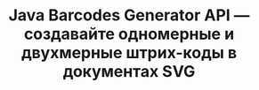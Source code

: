 ---
############################# Static ############################
layout: "auto-gen-gist"
draft: false
path: "ru/assembly/java/barcode/svg/"
otherformats: PDF HTML XPS TIFF MHTML TXT XAML EPUB PS PCL XML OXPS MD EML EMLX MSG 

############################# Head ############################
head_title: "API Java для создания документов изображений штрих-кода и сообщений электронной почты"
head_description: "GroupDocs.Assembly Java API позволяет программистам создавать и добавлять штрих-коды в документы (PDF, DOC, DOCX, RTF, XLSX, CSV, PPTX) и сообщения электронной почты (EML EMLX MSG)."

############################# Header ############################
title: "Java Barcodes Generator API — создавайте одномерные и двухмерные штрих-коды в документах SVG"
description: "API GroupDocs.Assembly Java позволяет создавать и добавлять изображения 1D и 2D штрих-кодов в сообщения PDF HTML, XPS, PS, TXT, EPUB, PCL, SVG, Documents & Emails (EML, EMLX, MSG)."

######################### Download Button #######################
button:
    enable: true

############################# About ############################
about:
    enable: true
    title: "Как создавать и вставлять штрих-коды в документы и электронные письма?"
    content: |
       Штрих-коды становятся популярными и используются повсеместно в наши дни. Он начал появляться в продуктовых магазинах в середине 1970-х годов, и сегодня его можно найти в книгах, билетах, больницах для отслеживания лекарств, магазинах автозапчастей и многом другом. На этой веб-странице объясняется, как динамически создавать и добавлять изображения штрих-кодов в документы и электронные письма в приложениях Java. GroupDocs.Assembly for Java — это очень полезный API, который помогает разработчикам программного обеспечения создавать мощные приложения для автоматизации документов и составления отчетов. Он поддерживает работу со многими популярными форматами документов, такими как PDF, HTML, XPS, Microsoft Office Word, листы Excel, презентации PowerPoint, электронная почта Outlook и многие другие. Java API позволяет легко создавать и вставлять изображения штрих-кодов в документы, а также в сообщения электронной почты, написав всего пару строк кода. Он также поддерживает изменение свойств изображения штрих-кода, таких как масштабирование изображения штрих-кода, изменение переднего и заднего цветов, изменение разрешения изображения штрих-кода, размещение текста штрих-кода, изменение шрифтов и многое другое.

############################# content ############################
steps:
    enable: true
    block:
    - title_left: "Создавайте штрих-коды в документах SVG с помощью Java"
      content_left: |
       GroupDocs.Assembly Java включает полную функциональность для вставки и редактирования штрих-кодов внутри документов SVG. В следующем примере кода Java показано, как создать и использовать изображения штрих-кода в документе SVG всего за пару строк кода. 

      title_right: "Как добавить штрих-коды в файлы SVG?"
      content_right: |
       *Создайте экземпляр [DocumentAssembler](https://apireference.groupdocs.com/assembly/java/com.groupdocs.assembly/DocumentAssembler) 
       * Создать пример объекта источника данных
       * Вызовите [AssembleDocument](https://apireference.groupdocs.com/assembly/java/com.groupdocs.assembly/DocumentAssembler#assembleDocument-java.io.InputStream-java.io.OutputStream-com.groupdocs.assembly.DataSourceInfo...-) метод со следующими параметрами
           * Поток для чтения шаблона документа.
           * Поток для записи результирующего документа.
           * Параметры загрузки и сохранения документов.
           * Подробности Информация об используемых объектах источника данных.

      gisthash: "ebb6d8215f329f457f843e9a9fc48c9c"
      gistfile: "generate_barcodes_in_presentations.java"     

    - title_left: "Системные Требования"
      content_left: |
        API GroupDocs.Assembly Java поддерживаются на всех основных платформах и операционных системах. Он может создавать документы в Microsoft Word, Excel, PowerPoint, Outlook, OpenOffice и более 50 других форматах. Полное руководство по системным требованиям см. на странице [системные требования](https://docs.groupdocs.com/assembly/java/system-requirements/). Перед выполнением приведенного ниже кода убедитесь, что на вашем компьютере установлены следующие предварительные компоненты. система:
         * Операционные системы: Microsoft Windows, Linux, MacOS
         * Поддержка версий Java: J2SE 7.0 (1.7), J2SE 8.0 (1.8) или выше
         * Получите последнюю версию Java API GroupDocs.Assembly от [Maven](https://mvnrepository.com/artifact/com.groupdocs/groupdocs-assembly/)
        
      title_right: "Зачем использовать GroupDocs.Assembly"
      content_right: |
        * Создание пользовательских документов из шаблонов.
        * Динамически прикреплять вложения электронной почты.
        * Для создания и автоматизации документов не требуется никакого дополнительного программного обеспечения.
        * Создает выходной документ на основе источника данных.
        * Динамически вставлять содержимое документа в отчет
        * Применение формулы во время сборки электронной таблицы.
        * Обеспечивает поддержку нескольких форматов данных
        * Поддержка последовательных операций с данными.

demos:
    enable: true
        

more_formats:
    enable: true


back_to_top:
    enable: true
---